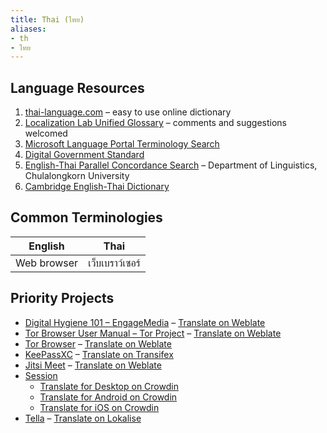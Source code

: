 ```yaml
---
title: Thai (ไทย)
aliases:
- th
- ไทย
---
```


## Language Resources

1. [thai-language.com](http://www.thai-language.com/) – easy to use online dictionary
2. [Localization Lab Unified Glossary](https://docs.google.com/spreadsheets/d/1OcXdFf7OxNfm_srLkzLLYzqTzrU6Nfh6qW2uUqWyhFY/edit#gid=1107339646) – comments and suggestions welcomed
3. [Microsoft Language Portal Terminology Search](https://www.microsoft.com/en-us/language/Search?&searchTerm=search&langID=780&Source=true&productid=0)
4. [Digital Government Standard](https://standard.dga.or.th/glossary/)
5. [English-Thai Parallel Concordance Search](https://www.arts.chula.ac.th/~ling/ParaConc/) – Department of Linguistics, Chulalongkorn University
6. [Cambridge English-Thai Dictionary](https://dictionary.cambridge.org/dictionary/english-thai/)

## Common Terminologies

| English | Thai |
|--|--|
| Web browser | เว็บเบราว์เซอร์ |

## Priority Projects

 - [Digital Hygiene 101 – EngageMedia](https://engagemedia.org/2022/digital-hygiene-safety-security/) – [Translate on Weblate](https://l10n.space/projects/engagemedia/digital-hygiene-safety-security/th/)
 - [Tor Browser User Manual – Tor Project](https://tb-manual.torproject.org/) – [Translate on Weblate](https://hosted.weblate.org/projects/tor/tor-browser-user-manual/th/)
 - [Tor Browser](https://www.torproject.org/download/) – [Translate on Weblate](https://hosted.weblate.org/projects/tor/)
 - [KeePassXC](https://keepassxc.org/download/) – [Translate on Transifex](https://www.transifex.com/keepassxc/keepassxc/language/th/)
 - [Jitsi Meet](https://meet.jit.si/) – [Translate on Weblate](https://l10n.space/projects/jitsi/jitsi-meet/th/)
 - [Session](https://getsession.org/download)
	 - [Translate for Desktop on Crowdin](https://crowdin.com/project/session-desktop/th)
	 - [Translate for Android on Crowdin](https://crowdin.com/project/session-android/th)
	 - [Translate for iOS on Crowdin](https://crowdin.com/project/session-ios/th)
 - [Tella](https://tella-app.org/) – [Translate on Lokalise](https://app.lokalise.com/project/9394139661a3d89da6fa91.77098206/)
